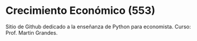# Crecimiento Económico (553)


Sitio de Github dedicado a la enseñanza de Python para economista. Curso: Prof. Martin Grandes.
